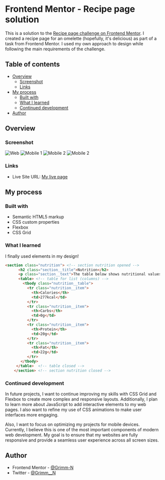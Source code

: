 # Frontend Mentor - Recipe page solution

This is a solution to the [Recipe page challenge on Frontend Mentor](https://www.frontendmentor.io/challenges/recipe-page-KiTsR8QQKm). 
I created a recipe page for an omelette (hopefully, it's delicious) as part of a task from Frontend Mentor. I used my own approach to design while following the main requirements of the challenge.

## Table of contents

- [Overview](#overview)
  - [Screenshot](#screenshot)
  - [Links](#links)
- [My process](#my-process)
  - [Built with](#built-with)
  - [What I learned](#what-i-learned)
  - [Continued development](#continued-development)
- [Author](#author)


## Overview

### Screenshot
![Web](./screenshots/web.png)
![Mobile 1](./screenshots/mob1.png)
![Mobile 2](./screenshots/mob2.png)
![Mobile 2](./screenshots/mob3.png)

### Links
- Live Site URL: [My live page](https://grimm-n.github.io/receipt-page/)

## My process

### Built with
- Semantic HTML5 markup
- CSS custom properties
- Flexbox
- CSS Grid

### What I learned

I finally used <table> elements in my design!

```html
<section class="nutrition"> <!-- section nutrition opened -->
      <h2 class="section__title">Nutrition</h2>
      <p class="section__text">The table below shows nutritional values per serving without the additional fillings.</p>
      <table> <!-- table for list (columns) -->
        <tbody class="nutrition__table">
          <tr class="nutrition__item">
            <th>Calories</th> 
            <td>277kcal</td>
          </tr>
          <tr class="nutrition__item">
            <th>Carbs</th> 
            <td>0g</td>
          </tr>
          <tr class="nutrition__item">
            <th>Protein</th> 
            <td>20g</td>
          </tr>
          <tr class="nutrition__item">
            <th>Fat</th> 
            <td>22g</td>
          </tr>
       </tbody>
     </table>  <!-- table closed -->
    </section> <!-- section nutrition closed -->
```

### Continued development

In future projects, I want to continue improving my skills with CSS Grid and Flexbox to create more complex and responsive layouts. Additionally, I plan to learn more about JavaScript to add interactive elements to my web pages. I also want to refine my use of CSS animations to make user interfaces more engaging.

Also, I want to focus on optimizing my projects for mobile devices. Currently, I believe this is one of the most important components of modern web development. My goal is to ensure that my websites are fully responsive and provide a seamless user experience across all screen sizes.


## Author
- Frontend Mentor - [@Grimm-N](https://www.frontendmentor.io/profile/Grimm-N)
- Twitter - [@Grimm__N](https://x.com/GrimmN666)
